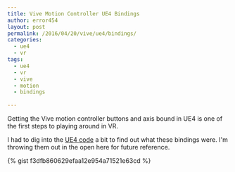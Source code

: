 ```yaml
---
title: Vive Motion Controller UE4 Bindings
author: error454
layout: post
permalink: /2016/04/20/vive/ue4/bindings/
categories:
  - ue4
  - vr
tags:
  - ue4
  - vr
  - vive
  - motion
  - bindings
  
---
```

Getting the Vive motion controller buttons and axis bound in UE4 is one of the first steps to playing around in VR.

I had to dig into the [UE4 code](https://github.com/EpicGames/UnrealEngine/blob/dff3c48be101bb9f84633a733ef79c91c38d9542/Engine/Plugins/Runtime/Steam/SteamVR/Source/SteamVRController/Private/SteamVRController.cpp#L105 "UE4 code") a bit to find out what these bindings were. I'm throwing them out in the open here for future reference.

<!--more-->

{% gist f3dfb860629efaa12e954a71521e63cd %}

